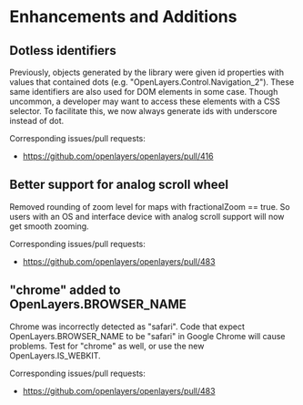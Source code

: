 # Enhancements and Additions

## Dotless identifiers

Previously, objects generated by the library were given id properties with values that contained dots (e.g. "OpenLayers.Control.Navigation_2").  These same identifiers are also used for DOM elements in some case.  Though uncommon, a developer may want to access these elements with a CSS selector.  To facilitate this, we now always generate ids with underscore instead of dot.

Corresponding issues/pull requests:

 * https://github.com/openlayers/openlayers/pull/416

## Better support for analog scroll wheel

Removed rounding of zoom level for maps with fractionalZoom == true. So users with an OS and interface device with analog scroll support will now get smooth zooming.

Corresponding issues/pull requests:

 * https://github.com/openlayers/openlayers/pull/483
 
  ## "chrome" added to OpenLayers.BROWSER_NAME

Chrome was incorrectly detected as "safari". Code that expect OpenLayers.BROWSER_NAME to be "safari" in Google Chrome will cause problems. Test for "chrome" as well, or use the new OpenLayers.IS_WEBKIT.
 
 Corresponding issues/pull requests:

  * https://github.com/openlayers/openlayers/pull/483